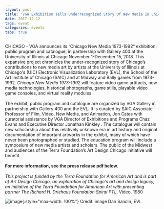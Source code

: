 ```yaml
---
layout: post
title: 'VGA Exhibition Tells Underrecognized Story Of New Media In Chicago'
date: 2017-12-12
tags: event
categories: events
tabs: true
---
```


CHICAGO - VGA announces its &rdquo;Chicago New Media 1973-1992&ldquo; exhibition, public program and catalogue, in partnership with Gallery 400 at the University of Illinois at Chicago November 1-December 15, 2018. This expansive project chronicles the under-recognized story of Chicago&rsquo;s contributions to new media art by artists at the University of Illinois at Chicago's (UIC) Electronic Visualization Laboratory (EVL), the School of the Art Institute of Chicago (SAIC) and at Midway and Bally games from 1973-1992. <i>Chicago New Media 1973-1992</i> will feature video game artifacts, new media technologies, historical photographs, game stills, playable video game consoles, and virtual reality modules.<br><br>
The exhibit, public program and catalogue are organized by VGA Gallery in partnership with Gallery 400 and the EVL. It is curated by SAIC Associate Professor of Film, Video, New Media, and Animation, Jon Cates with curatorial assistance by VGA Director of
Exhibitions and Programs Chaz Evans and Executive Director Jonathan Kinkley . The catalogue will contain new scholarship about this relatively unknown era in art history and original documentation of important artworks in the exhibit, many of which have never been photographed or studied. The education program will include a symposium of new media artists and scholars. The public of the Midwest and audiences of the Terra Foundation&rsquo;s Art Design Chicago initiative will benefit.<br><br>
<strong>For more information, see the press release pdf below.</strong><br><br>
<i>This project is funded by the Terra Foundation for American Art and is
part of Art Design Chicago, an exploration of Chicago's art and design
legacy, an initiative of the Terra Foundation for American Art with
presenting partner The Richard H. Driehaus Foundation</i>
<i>Spiral PTL</i>, Video, 1980

![image](https://www.evl.uic.edu/output/originals/cnmpressreleasespiralptl.png-srcw.jpg){:style="max-width: 100%"}
Credit: image Dan Sandin, EVL

